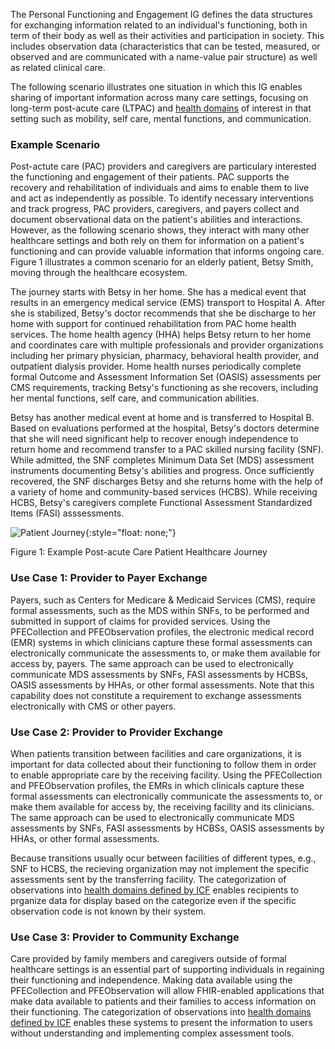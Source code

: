 The Personal Functioning and Engagement IG defines the data structures for exchanging information related to an individual's functioning, both in term of their body as well as their activities and participation in society. This includes observation data (characteristics that can be tested, measured, or observed and are communicated with a name-value pair structure) as well as related clinical care.

The following scenario illustrates one situation in which this IG enables sharing of important information across many care settings, focusing on long-term post-acute care (LTPAC) and [health domains](domains.html) of interest in that setting such as mobility, self care, mental functions, and communication.

### Example Scenario

Post-actute care (PAC) providers and caregivers are particulary interested the functioning and engagement of their patients. PAC supports the recovery and rehabilitation of individuals and aims to enable them to live and act as independently as possible. To identify necessary interventions and track progress, PAC providers, caregivers, and payers collect and document observational data on the patient's abilities and interactions. However, as the following scenario shows, they interact with many other healthcare settings and both rely on them for information on a patient's functioning and can provide valuable information that informs ongoing care. Figure 1 illustrates a common scenario for an elderly patient, Betsy Smith, moving through the healthcare ecosystem. 

The journey starts with Betsy in her home. She has a medical event that results in an emergency medical service (EMS) transport to Hospital A. After she is stabilized, Betsy's doctor recommends that she be discharge to her home with support for continued rehabilitation from PAC home health services. The home health agency (HHA) helps Betsy return to her home and coordinates care with multiple professionals and provider organizations including her primary physician, pharmacy, behavioral health provider, and outpatient dialysis provider. Home health nurses periodically complete formal Outcome and Assessment Information Set (OASIS) assessments per CMS requirements, tracking Betsy's functioning as she recovers, including her mental functions, self care, and communication abilities.

Betsy has another medical event at home and is transferred to Hospital B. Based on evaluations performed at the hospital, Betsy's doctors determine that she will need significant help to recover enough independence to return home and recommend transfer to a PAC skilled nursing facility (SNF). While admitted, the SNF completes Minimum Data Set (MDS) assessment instruments documenting Betsy's abilities and progress. Once sufficiently recovered, the SNF discharges Betsy and she returns home with the help of a variety of home and community-based services (HCBS). While receiving HCBS, Betsy's caregivers complete Functional Assessment Standardized Items (FASI) asssessments.

![Patient Journey](Patient_Journey.png){:style="float: none;"}

Figure 1: Example Post-acute Care Patient Healthcare Journey

### Use Case 1: Provider to Payer Exchange

Payers, such as Centers for Medicare & Medicaid Services (CMS), require formal assessments, such as the MDS within SNFs, to be performed and submitted in support of claims for provided services. Using the PFECollection and PFEObservation profiles, the electronic medical record (EMR) systems in which clinicians capture these formal assessments can electronically communicate the assessments to, or make them available for access by, payers. The same approach can be used to electronically communicate MDS assessments by SNFs, FASI assessments by HCBSs, OASIS assessments by HHAs, or other formal assessments. Note that this capability does not constitute a requirement to exchange assessments electronically with CMS or other payers.

### Use Case 2: Provider to Provider Exchange

When patients transition between facilities and care organizations, it is important for data collected about their functioning to follow them in order to enable appropriate care by the receiving facility. Using the PFECollection and PFEObservation profiles, the EMRs in which clinicals capture these formal assessments can electronically communicate the assessments to, or make them available for access by, the receiving facility and its clinicians. The same approach can be used to electronically communicate MDS assessments by SNFs, FASI assessments by HCBSs, OASIS assessments by HHAs, or other formal assessments.

Because transitions usually ocur between facilities of different types, e.g., SNF to HCBS, the recieving organization may not implement the specific assessments sent by the transferring facility. The categorization of observations into [health domains defined by ICF](domains.html) enables recipients to prganize data for display based on the categorize even if the specific observation code is not known by their system.

### Use Case 3: Provider to Community Exchange

Care provided by family members and caregivers outside of formal healthcare settings is an essential part of supporting individuals in regaining their functioning and independence. Making data available using the PFECollection and PFEObservation will allow FHIR-enabled applications that make data available to patients and their families to access information on their functioning. The categorization of observations into [health domains defined by ICF](domains.html) enables these systems to present the information to users without understanding and implementing complex assessment tools.